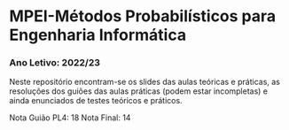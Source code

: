 # MPEI-Métodos Probabilísticos para Engenharia Informática
### Ano Letivo: 2022/23

Neste repositório encontram-se os slides das aulas teóricas e práticas, as resoluções dos guiões das aulas práticas (podem estar incompletas) e ainda enunciados de testes teóricos e práticos.

Nota Guião PL4: 18
Nota Final: 14
